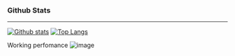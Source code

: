 ### Github Stats
<hr/>

 <a href="#">![Github stats](https://readmestats.999857.xyz/api?username=YDFDarvin&theme=radical&count_private=true&hide_border=true&line_height=20)</a>
 <a href="#">![Top Langs](https://readmestats.999857.xyz/api/top-langs/?username=YDFDarvin&layout=compact&theme=radical&count_private=true&hide_border=true)</a>

Working perfomance
 ![image](https://github.com/YDFDarvin/YDFDarvin/assets/50464894/9d2cffd3-bc80-42a3-ab6c-e6ade00c1e81)

